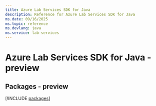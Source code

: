 ```yaml
---
title: Azure Lab Services SDK for Java
description: Reference for Azure Lab Services SDK for Java
ms.date: 09/16/2025
ms.topic: reference
ms.devlang: java
ms.service: lab-services
---
```

# Azure Lab Services SDK for Java - preview
## Packages - preview
[!INCLUDE [packages](lab-services-index.md)]